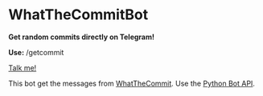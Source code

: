 # WhatTheCommitBot
**Get random commits directly on Telegram!**

**Use:** /getcommit 

[Talk me!](telegram.me/WTCBot)

This bot get the messages from [WhatTheCommit](http://whatthecommit.com/).
Use the [Python Bot API](https://github.com/python-telegram-bot/python-telegram-bot).
